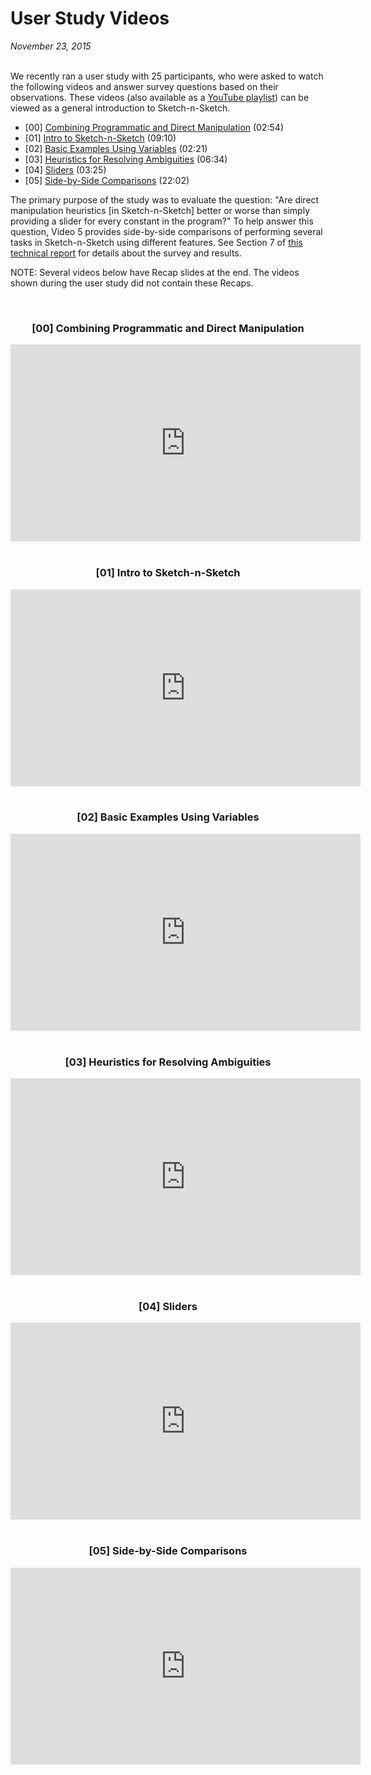 # User Study Videos

*November 23, 2015* <br><br>


We recently ran a user study with 25 participants, who were asked to watch
the following videos and answer survey questions based on their observations.
These videos (also available as a [YouTube playlist][YouTube])
can be viewed as a general introduction to Sketch-n-Sketch.

* [00] <a href="#00">Combining Programmatic and Direct Manipulation</a> (02:54)
* [01] <a href="#01">Intro to Sketch-n-Sketch</a> (09:10)
* [02] <a href="#02">Basic Examples Using Variables</a> (02:21)
* [03] <a href="#03">Heuristics for Resolving Ambiguities</a> (06:34)
* [04] <a href="#04">Sliders</a> (03:25)
* [05] <a href="#05">Side-by-Side Comparisons</a> (22:02)

The primary purpose of the study was to evaluate the question:
"Are direct manipulation heuristics [in Sketch-n-Sketch] better or
worse than simply providing a slider for every constant in the program?"
To help answer this question, Video 5 provides side-by-side comparisons
of performing several tasks in Sketch-n-Sketch using different features.
See Section 7 of [this technical report](http://arxiv.org/abs/1507.02988v2)
for details about the survey and results.

NOTE: Several videos below have Recap slides at the end. The videos
shown during the user study did not contain these Recaps.

<!--
Additional Videos

* [05a] More Side-by-Side Comparisons (XX:XX)
* [06] Customizing the User Interface (XX:XX)
-->

<br>

<center>
<h3 id="00">[00] Combining Programmatic and Direct Manipulation</h3>

<iframe width="560" height="315" frameborder="0" allowfullscreen="allowfullscreen"
  src="https://www.youtube.com/embed/rskUgwq5N2A"
></iframe>
</center>

<br>

<center>
<h3 id="01">[01] Intro to Sketch-n-Sketch</h3>

<iframe width="560" height="315" frameborder="0" allowfullscreen="allowfullscreen"
  src="https://www.youtube.com/embed/Yv9rOGHU-4k"
></iframe>
</center>

<br>

<center>
<h3 id="02">[02] Basic Examples Using Variables</h3>

<iframe width="560" height="315" frameborder="0" allowfullscreen="allowfullscreen"
  src="https://www.youtube.com/embed/DFNQLODSTj0"
></iframe>
</center>

<br>

<center>
<h3 id="03">[03] Heuristics for Resolving Ambiguities</h3>

<iframe width="560" height="315" frameborder="0" allowfullscreen="allowfullscreen"
  src="https://www.youtube.com/embed/R9qVM4YWp9Q"
></iframe>
</center>

<br>

<center>
<h3 id="04">[04] Sliders</h3>

<iframe width="560" height="315" frameborder="0" allowfullscreen="allowfullscreen"
  src="https://www.youtube.com/embed/MWoCUc-JEJ4"
></iframe>
</center>

<br>

<center>
<h3 id="05">[05] Side-by-Side Comparisons</h3>

<iframe width="560" height="315" frameborder="0" allowfullscreen="allowfullscreen"
  src="https://www.youtube.com/embed/dLTxzaS9OO4"
></iframe>
</center>

<br>

[YouTube]: https://www.youtube.com/playlist?list=PLWFCLxeg6NJl00UmDEDPx34zrtqfAmBlr
